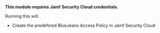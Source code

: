 **This module requires Jamf Security Cloud credentials.**

Running this will: 

- Create the predefined BlueJeans Access Policy in Jamf Security Cloud